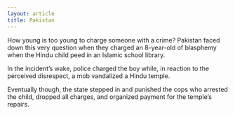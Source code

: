 ```yaml
---
layout: article
title: Pakistan
---
```


How young is too young to charge someone with a crime? Pakistan faced down this very question when they charged an 8-year-old of blasphemy when the Hindu child peed in an Islamic school library.

In the incident’s wake, police charged the boy while, in reaction to the perceived disrespect, a mob vandalized a Hindu temple.

Eventually though, the state stepped in and punished the cops who arrested the child, dropped all charges, and organized payment for the temple’s repairs.
